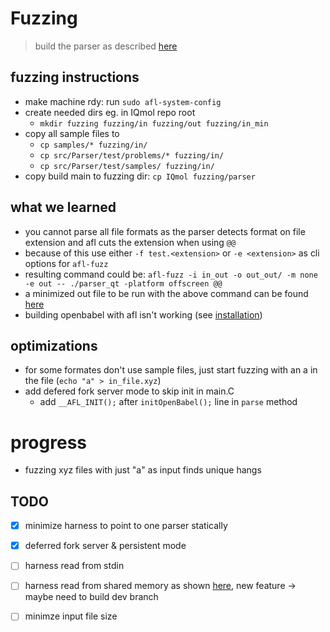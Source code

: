 # Fuzzing

> build the parser as described [here](installation.md)

## fuzzing instructions
- make machine rdy: run `sudo afl-system-config`
- create needed dirs eg. in IQmol repo root
  - `mkdir fuzzing fuzzing/in fuzzing/out fuzzing/in_min`
- copy all sample files to 
  - `cp samples/* fuzzing/in/`
  - `cp src/Parser/test/problems/* fuzzing/in/`
  - `cp src/Parser/test/samples/ fuzzing/in/`
- copy build main to fuzzing dir: `cp IQmol fuzzing/parser`

## what we learned
- you cannot parse all file formats as the parser detects format on file extension and afl cuts the extension when using `@@`
- because of this use either `-f test.<extension>` or `-e <extension>` as cli options for `afl-fuzz`
- resulting command could be: `afl-fuzz -i in_out -o out_out/ -m none -e out -- ./parser_qt -platform offscreen @@`
- a minimized out file to be run with the above command can be found [here](out_min.out)
- building openbabel with afl isn't working (see [installation](installation.md))

## optimizations
- for some formates don't use sample files, just start fuzzing with an a in the file (`echo "a" > in_file.xyz`)
- add defered fork server mode to skip init in main.C
  - add `__AFL_INIT();` after `initOpenBabel();` line in `parse` method


# progress
- fuzzing xyz files with just "a" as input finds unique hangs

## TODO
- [x] minimize harness to point to one parser statically
- [x] deferred fork server & persistent mode
- [ ] harness read from stdin
- [ ] harness read from shared memory as shown [here](https://github.com/AFLplusplus/AFLplusplus/blob/master/llvm_mode/README.persistent_mode.md), new feature -> maybe need to build dev branch
- [ ] minimze input file size


